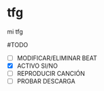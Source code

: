# tfg
mi tfg

#TODO

- [ ] MODIFICAR/ELIMINAR BEAT
- [x] ACTIVO SI/NO
- [ ] REPRODUCIR CANCIÓN
- [ ] PROBAR DESCARGA
